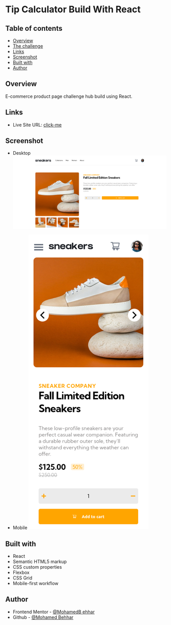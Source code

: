 # Tip Calculator Build With React

## Table of contents

- [Overview](#overview)
- [The challenge](#the-challenge)
- [Links](#links)
- [Screenshot](#screenshot)
- [Built with](#built-with)
- [Author](#author)


## Overview
E-commerce product page challenge hub build using React.

## Links

- Live Site URL: [click-me](https://jovial-bassi-ddb0b4.netlify.app/)

## Screenshot
- Desktop
![Desktop](./screenShots/desktop.png)

- Mobile
![Mobile](./screenShots/mobile.png)


## Built with

- React
- Semantic HTML5 markup
- CSS custom properties
- Flexbox
- CSS Grid
- Mobile-first workflow


## Author

- Frontend Mentor - [@MohamedB ehhar](https://www.frontendmentor.io/profile/MohamedBehhar)
- Github - [@Mohamed Behhar](https://github.com/MohamedBehhar)